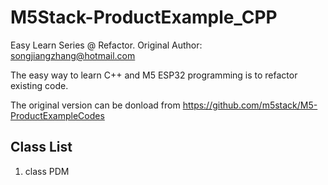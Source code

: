 # M5Stack-ProductExample_CPP

  Easy Learn Series @ Refactor. Original Author: songjiangzhang@hotmail.com
  
  The easy way to learn  C++  and M5 ESP32 programming is to refactor existing code.
  
  The original version can be donload from https://github.com/m5stack/M5-ProductExampleCodes
  
## Class List

1. class PDM
